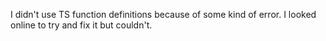 I didn't use TS function definitions because of some kind of error.
I looked online to try and fix it but couldn't.